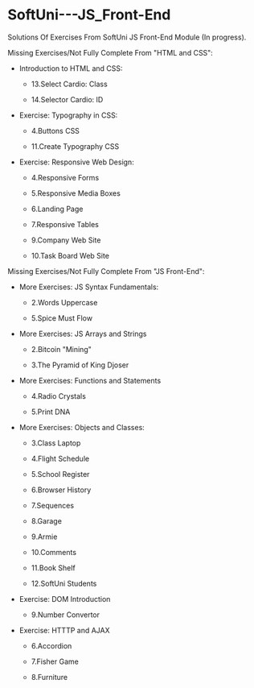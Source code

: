 # SoftUni---JS_Front-End

Solutions Of Exercises From SoftUni JS Front-End Module (In progress).

Missing Exercises/Not Fully Complete From "HTML and CSS":

- Introduction to HTML and CSS:

  - 13.Select Cardio: Class

  - 14.Selector Cardio: ID

- Exercise: Typography in CSS:

  - 4.Buttons CSS

  - 11.Create Typography CSS

- Exercise: Responsive Web Design:

  - 4.Responsive Forms

  - 5.Responsive Media Boxes

  - 6.Landing Page

  - 7.Responsive Tables

  - 9.Company Web Site

  - 10.Task Board Web Site

Missing Exercises/Not Fully Complete From "JS Front-End":

- More Exercises: JS Syntax Fundamentals:

  - 2.Words Uppercase

  - 5.Spice Must Flow

- More Exercises: JS Arrays and Strings

  - 2.Bitcoin "Mining"

  - 3.The Pyramid of King Djoser

- More Exercises: Functions and Statements

  - 4.Radio Crystals

  - 5.Print DNA

- More Exercises: Objects and Classes:

  - 3.Class Laptop

  - 4.Flight Schedule

  - 5.School Register

  - 6.Browser History

  - 7.Sequences

  - 8.Garage

  - 9.Armie

  - 10.Comments

  - 11.Book Shelf

  - 12.SoftUni Students

- Exercise: DOM Introduction

  - 9.Number Convertor

- Exercise: HTTTP and AJAX

  - 6.Accordion

  - 7.Fisher Game

  - 8.Furniture
